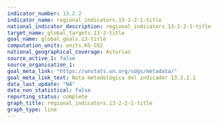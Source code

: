 ```yaml
---
indicator_number: 13.2.2
indicator_name: regional_indicators.13-2-2-1-title
national_indicator_description: regional_indicators.13-2-2-1-title
target_name: global_targets.13-2-title
goal_name: global_goals.13-title
computation_units: units.KG_CO2
national_geographical_coverage: Asturias
source_active_1: false
source_organisation_1:  
goal_meta_link: "https://unstats.un.org/sdgs/metadata/"
goal_meta_link_text: Nota metodológica del indicador 13.2.2.1
data_last_update: "NA"
data_non_statistical: false
reporting_status: complete
graph_title: regional_indicators.13-2-2-1-title
graph_type: line
---
```

